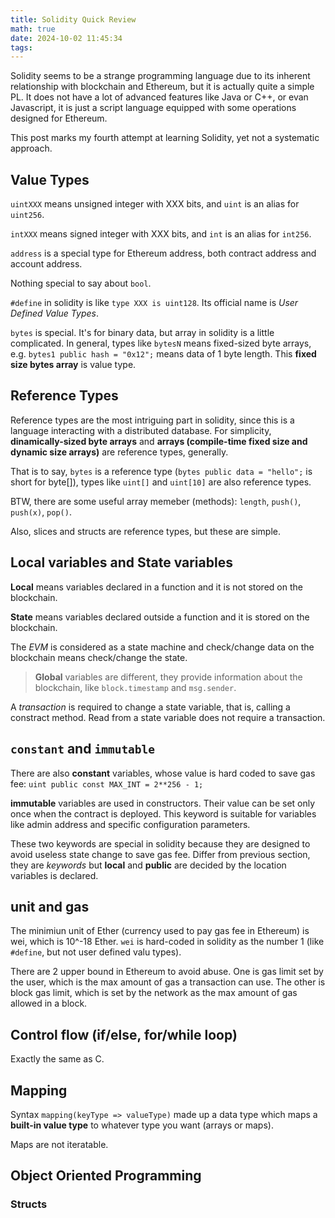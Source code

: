 ```yaml
---
title: Solidity Quick Review
math: true
date: 2024-10-02 11:45:34
tags:
---
```


Solidity seems to be a strange programming language due to its inherent relationship with blockchain and Ethereum, but it is actually quite a simple PL. It does not have a lot of advanced features like Java or C++, or evan Javascript, it is just a script language equipped with some operations designed for Ethereum.

This post marks my fourth attempt at learning Solidity, yet not a systematic approach.

## Value Types

`uintXXX` means unsigned integer with XXX bits, and `uint` is an alias for `uint256`.

`intXXX` means signed integer with XXX bits, and `int` is an alias for `int256`.

`address` is a special type for Ethereum address, both contract address and account address.

Nothing special to say about `bool`.

`#define` in solidity is like `type XXX is uint128`. Its official name is *User Defined Value Types*.

`bytes` is special. It's for binary data, but array in solidity is a little complicated. In general, types like `bytesN` means fixed-sized byte arrays, e.g. `bytes1 public hash = "0x12";` means data of 1 byte length. This **fixed size bytes array** is value type.

## Reference Types

Reference types are the most intriguing part in solidity, since this is a language interacting with a distributed database. For simplicity, **dinamically-sized byte arrays** and **arrays (compile-time fixed size and dynamic size arrays)** are reference types, generally.

That is to say, `bytes` is a reference type (`bytes public data = "hello";` is short for byte[]), types like `uint[]` and `uint[10]` are also reference types.

BTW, there are some useful array memeber (methods): `length`, `push()`, `push(x)`, `pop()`.

Also, slices and structs are reference types, but these are simple.

## Local variables and State variables

**Local** means variables declared in a function and it is not stored on the blockchain.

**State** means variables declared outside a function and it is stored on the blockchain.

The *EVM* is considered as a state machine and check/change data on the blockchain means check/change the state.

> **Global** variables are different, they provide information about the blockchain, like `block.timestamp` and `msg.sender`.

A *transaction* is required to change a state variable, that is, calling a constract method. Read from a state variable does not require a transaction.

## `constant` and `immutable`

There are also **constant** variables, whose value is hard coded to save gas fee: `uint public const MAX_INT = 2**256 - 1;`

**immutable** variables are used in constructors. Their value can be set only once when the contract is deployed. This keyword is suitable for variables like admin address and specific configuration parameters.

These two keywords are special in solidity because they are designed to avoid useless state change to save gas fee. Differ from previous section, they are *keywords* but **local** and **public** are decided by the location variables is declared.

## unit and gas

The minimiun unit of Ether (currency used to pay gas fee in Ethereum) is wei, which is 10^-18 Ether. `wei` is hard-coded in solidity as the number 1 (like `#define`, but not user defined valu types).

There are 2 upper bound in Ethereum to avoid abuse. One is gas limit set by the user, which is the max amount of gas a transaction can use. The other is block gas limit, which is set by the network as the max amount of gas allowed in a block.

## Control flow (if/else, for/while loop)

Exactly the same as C.

## Mapping

Syntax `mapping(keyType => valueType)` made up a data type which maps a **built-in value type** to whatever type you want (arrays or maps).

Maps are not iteratable.

## Object Oriented Programming

### Structs